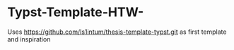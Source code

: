 # Typst-Template-HTW-

Uses https://github.com/ls1intum/thesis-template-typst.git as first template and inspiration
